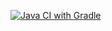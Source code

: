 [![Java CI with Gradle](https://github.com/AnnaShcherbakova90/callBackService/actions/workflows/gradle.yml/badge.svg)](https://github.com/AnnaShcherbakova90/callBackService/actions/workflows/gradle.yml)
